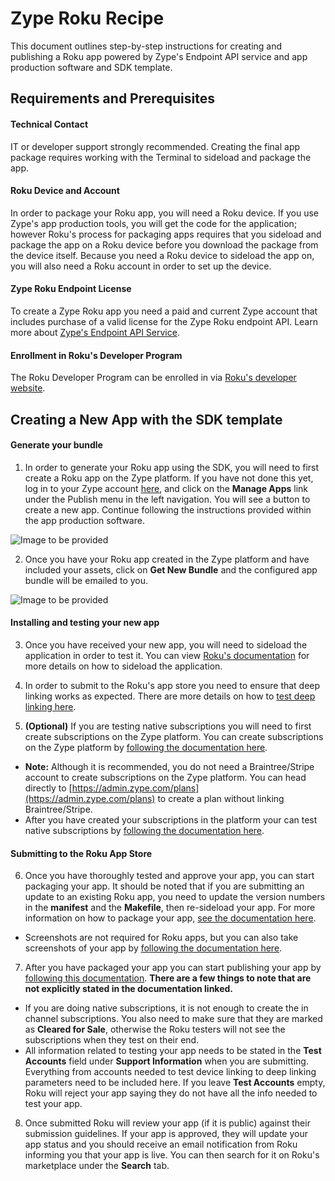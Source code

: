 # Zype Roku Recipe

This document outlines step-by-step instructions for creating and publishing a Roku app powered by Zype's Endpoint API service and app production software and SDK template.

## Requirements and Prerequisites

#### Technical Contact

IT or developer support strongly recommended. Creating the final app package requires working with the Terminal to sideload and package the app.

#### Roku Device and Account

In order to package your Roku app, you will need a Roku device. If you use Zype's app production tools, you will get the code for the application; however Roku's process for packaging apps requires that you sideload and package the app on a Roku device before you download the package from the device itself. Because you need a Roku device to sideload the app on, you will also need a Roku account in order to set up the device.

#### Zype Roku Endpoint License

To create a Zype Roku app you need a paid and current Zype account that includes purchase of a valid license for the Zype Roku endpoint API. Learn more about [Zype's Endpoint API Service](http://www.zype.com/services/endpoint-api/).

#### Enrollment in Roku's Developer Program

The Roku Developer Program can be enrolled in via [Roku's developer website](https://developer.roku.com).

## Creating a New App with the SDK template

#### Generate your bundle

1. In order to generate your Roku app using the SDK, you will need to first create a Roku app on the Zype platform. If you have not done this yet, log in to your Zype account [here](https://admin.zype.com/users/sign_in), and click on the __Manage Apps__ link under the Publish menu in the left navigation. You will see a button to create a new app. Continue following the instructions provided within the app production software.

![Image to be provided](http://imagetobeprovided.com)

2. Once you have your Roku app created in the Zype platform and have included your assets, click on __Get New Bundle__ and the configured app bundle will be emailed to you.

![Image to be provided](http://imagetobeprovided.com)

#### Installing and testing your new app

3. Once you have received your new app, you will need to sideload the application in order to test it. You can view [Roku's documentation](https://sdkdocs.roku.com/display/sdkdoc/Loading+and+Running+Your+Application) for more details on how to sideload the application.

4. In order to submit to the Roku's app store you need to ensure that deep linking works as expected. There are more details on how to [test deep linking here](docs/testing/TestingDeepLinking.md).

5. __(Optional)__ If you are testing native subscriptions you will need to first create subscriptions on the Zype platform. You can create subscriptions on the Zype platform by [following the documentation here](https://zype.zendesk.com/hc/en-us/articles/215492488-Creating-a-Subscription).
  - __Note:__ Although it is recommended, you do not need a Braintree/Stripe account to create subscriptions on the Zype platform. You can head directly to [https://admin.zype.com/plans](https://admin.zype.com/plans) to create a plan without linking Braintree/Stripe.
  - After you have created your subscriptions in the platform your can test native subscriptions by [following the documentation here](docs/testing/TestingNativeSubscriptions.md).

#### Submitting to the Roku App Store

6. Once you have thoroughly tested and approve your app, you can start packaging your app. It should be noted that if you are submitting an update to an existing Roku app, you need to update the version numbers in the __manifest__ and the __Makefile__, then re-sideload your app. For more information on how to package your app, [see the documentation here](https://github.com/rokudev/docs/blob/062c73061e7ab6eb3e752a24c8dcae537dc59e53/develop/developer-tools/developer-settings.md#application-packager).
  - Screenshots are not required for Roku apps, but you can also take screenshots of your app by [following the documentation here](https://github.com/rokudev/docs/blob/062c73061e7ab6eb3e752a24c8dcae537dc59e53/develop/developer-tools/developer-settings.md#screenshot-utility).

7. After you have packaged your app you can start publishing your app by [following this documentation](https://github.com/rokudev/docs/blob/c74f97eee1101584b3113d71723a38e0a04cc35b/publish/channel-store/publishing.md). __There are a few things to note that are not explicitly stated in the documentation linked.__
  - If you are doing native subscriptions, it is not enough to create the in channel subscriptions. You also need to make sure that they are marked as __Cleared for Sale__, otherwise the Roku testers will not see the subscriptions when they test on their end.
  - All information related to testing your app needs to be stated in the __Test Accounts__ field under __Support Information__ when you are submitting. Everything from accounts needed to test device linking to deep linking parameters need to be included here. If you leave __Test Accounts__ empty, Roku will reject your app saying they do not have all the info needed to test your app.

8. Once submitted Roku will review your app (if it is public) against their submission guidelines. If your app is approved, they will update your app status and you should receive an email notification from Roku informing you that your app is live. You can then search for it on Roku's marketplace under the __Search__ tab.
